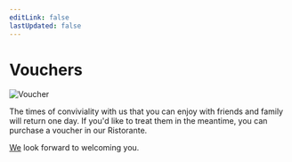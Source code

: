 ```yaml
---
editLink: false
lastUpdated: false
---
```


<script setup lang="ts">
import { withBase } from 'vitepress'
</script>

# Vouchers

<img :src="withBase('/images/ristorante/voucher.webp')" alt="Voucher" decoding="async" loading="lazy">

The times of conviviality with us that you can enjoy with friends and family will return one day.
If you'd like to treat them in the meantime, you can purchase a voucher in our Ristorante.

[We](../index.md#team) look forward to welcoming you.
